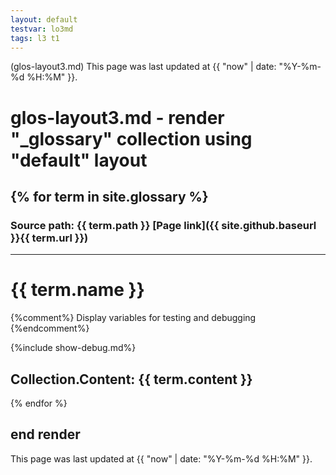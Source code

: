 ```yaml
---
layout: default
testvar: lo3md
tags: l3 t1
---
```

(glos-layout3.md) This page was last updated at {{ "now" | date: "%Y-%m-%d %H:%M" }}.

# glos-layout3.md - render "_glossary" collection using "default" layout

{% for term in site.glossary %}
---
### Source path: {{ term.path }} [Page link]({{ site.github.baseurl }}{{ term.url }})
---
# {{ term.name }}

{%comment%}
  Display variables for testing and debugging
{%endcomment%}

{%include show-debug.md%}


Collection.Content:
{{ term.content }}
---
{% endfor %}

## end render

This page was last updated at {{ "now" | date: "%Y-%m-%d %H:%M" }}.
